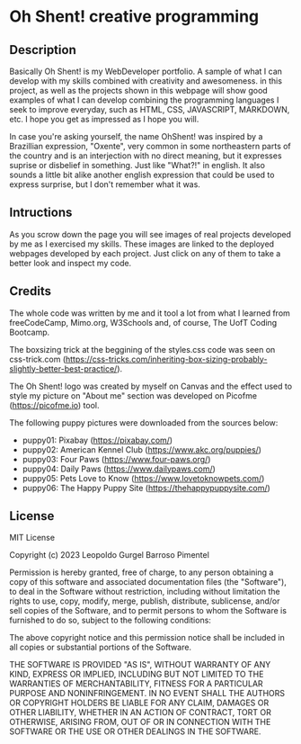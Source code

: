 # Oh Shent! creative programming

## Description
Basically Oh Shent! is my WebDeveloper portfolio. A sample of what I can develop with my skills combined with creativity and awesomeness. in this project, as well as the projects shown in this webpage will show good examples of what I can develop combining the programming languages I seek to improve everyday, such as HTML, CSS, JAVASCRIPT, MARKDOWN, etc. I hope you get as impressed as I hope you will.

In case you're asking yourself, the name OhShent! was inspired by a Brazillian expression, "Oxente", very common in some northeastern parts of the country and is an interjection with no direct meaning, but it expresses suprise or disbelief in something. Just like "What?!" in english. It also sounds a little bit alike another english expression that could be used to express surprise, but I don't remember what it was.

## Intructions

As you scrow down the page you will see images of real projects developed by me as I exercised my skills. These images are linked to the deployed webpages developed by each project. Just click on any of them to take a better look and inspect my code.

## Credits

The whole code was written by me and it tool a lot from what I learned from freeCodeCamp, Mimo.org, W3Schools and, of course, The UofT Coding Bootcamp.

The boxsizing trick at the beggining of the styles.css code was seen on css-trick.com (https://css-tricks.com/inheriting-box-sizing-probably-slightly-better-best-practice/).

The Oh Shent! logo was created by myself on Canvas and the effect used to style my picture on "About me" section was developed on Picofme (https://picofme.io) tool.

The following puppy pictures were downloaded from the sources below:
- puppy01: Pixabay (https://pixabay.com/)
- puppy02: American Kennel Club (https://www.akc.org/puppies/)
- puppy03: Four Paws (https://www.four-paws.org/)
- puppy04: Daily Paws (https://www.dailypaws.com/)
- puppy05: Pets Love to Know (https://www.lovetoknowpets.com/)
- puppy06: The Happy Puppy Site (https://thehappypuppysite.com/)
 
## License

MIT License

Copyright (c) 2023 Leopoldo Gurgel Barroso Pimentel

Permission is hereby granted, free of charge, to any person obtaining a copy
of this software and associated documentation files (the "Software"), to deal
in the Software without restriction, including without limitation the rights
to use, copy, modify, merge, publish, distribute, sublicense, and/or sell
copies of the Software, and to permit persons to whom the Software is
furnished to do so, subject to the following conditions:

The above copyright notice and this permission notice shall be included in all
copies or substantial portions of the Software.

THE SOFTWARE IS PROVIDED "AS IS", WITHOUT WARRANTY OF ANY KIND, EXPRESS OR
IMPLIED, INCLUDING BUT NOT LIMITED TO THE WARRANTIES OF MERCHANTABILITY,
FITNESS FOR A PARTICULAR PURPOSE AND NONINFRINGEMENT. IN NO EVENT SHALL THE
AUTHORS OR COPYRIGHT HOLDERS BE LIABLE FOR ANY CLAIM, DAMAGES OR OTHER
LIABILITY, WHETHER IN AN ACTION OF CONTRACT, TORT OR OTHERWISE, ARISING FROM,
OUT OF OR IN CONNECTION WITH THE SOFTWARE OR THE USE OR OTHER DEALINGS IN THE
SOFTWARE.
